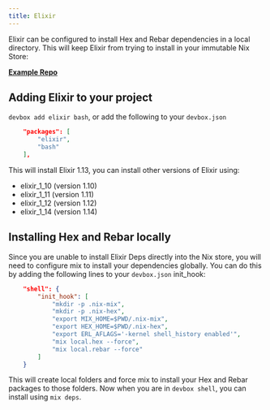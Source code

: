 ```yaml
---
title: Elixir
---
```


Elixir can be configured to install Hex and Rebar dependencies in a local directory. This will keep Elixir from trying to install in your immutable Nix Store: 

[**Example Repo**](https://github.com/jetpack-io/devbox-examples/tree/main/development/elixir/elixir_hello)

## Adding Elixir to your project

`devbox add elixir bash`, or add the following to your `devbox.json`

```json
    "packages": [
        "elixir",
        "bash"
    ],
```

This will install Elixir 1.13, you can install other versions of Elixir using:

* elixir_1_10 (version 1.10)
* elixir_1_11 (version 1.11)
* elixir_1_12 (version 1.12)
* elixir_1_14 (version 1.14)

## Installing Hex and Rebar locally

Since you are unable to install Elixir Deps directly into the Nix store, you will need to configure mix to install your dependencies globally. You can do this by adding the following lines to your `devbox.json` init_hook:

```json
    "shell": {
        "init_hook": [
            "mkdir -p .nix-mix",
            "mkdir -p .nix-hex",
            "export MIX_HOME=$PWD/.nix-mix",
            "export HEX_HOME=$PWD/.nix-hex",
            "export ERL_AFLAGS='-kernel shell_history enabled'",
            "mix local.hex --force",
            "mix local.rebar --force"
        ]
    }
```

This will create local folders and force mix to install your Hex and Rebar packages to those folders. Now when you are in `devbox shell`, you can install using `mix deps`.